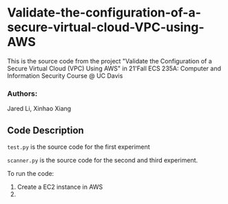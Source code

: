 # Validate-the-configuration-of-a-secure-virtual-cloud-VPC-using-AWS

This is the source code from the project "Validate the Configuration of a Secure Virtual
Cloud (VPC) Using AWS" in 21'Fall ECS 235A: Computer and Information Security Course @ UC Davis

### Authors: ### 

Jared Li, Xinhao Xiang 

## Code Description ##

`test.py` is the source code for the first experiment

`scanner.py` is the source code for the second and third experiment.

To run the code:
1. Create a EC2 instance in AWS
2. 


